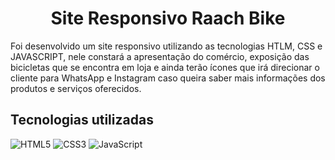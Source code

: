 <h1 align="center"> Site Responsivo Raach Bike </h1> 

Foi desenvolvido um site responsivo utilizando as tecnologias HTLM, CSS e JAVASCRIPT, 
nele constará a apresentação do comércio, 
exposição das bicicletas que se encontra em loja e ainda terão ícones que irá direcionar
o cliente para WhatsApp e Instagram caso queira saber mais informações dos produtos e serviços oferecidos. 

## Tecnologias utilizadas 

 ![HTML5](https://img.shields.io/badge/HTML5-E34F26?style=for-the-badge&logo=html5&logoColor=white) ![CSS3](https://img.shields.io/badge/CSS3-1572B6?style=for-the-badge&logo=css3&logoColor=white) ![JavaScript](https://img.shields.io/badge/JavaScript-F7DF1E?style=for-the-badge&logo=javascript&logoColor=black)
